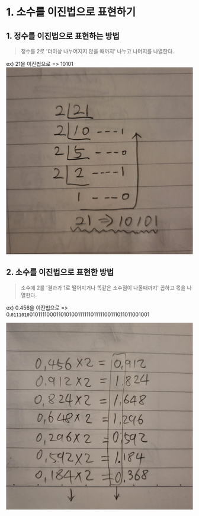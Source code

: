 # 1. 소수를 이진법으로 표현하기

## 1. 정수를 이진법으로 표현하는 방법

> 정수를 2로 '더이상 나누어지지 않을 때까지' 나누고 나머지를 나열한다.

ex) 21을 이진법으로 => 10101
![정수이진법](../asset/정수이진법.jpeg "정수 이진법")

## 2. 소수를 이진법으로 표현한 방법

> 소수에 2를 '결과가 1로 떨어지거나 똑같은 소수점이 나올때까지' 곱하고 몫을 나열한다.

ex) 0.456을 이진법으로 => 0.`0111010`01011110001101010011111101111100111011011001001

![소수이진법](../asset/소수이진법.jpeg "소수 이진법")
